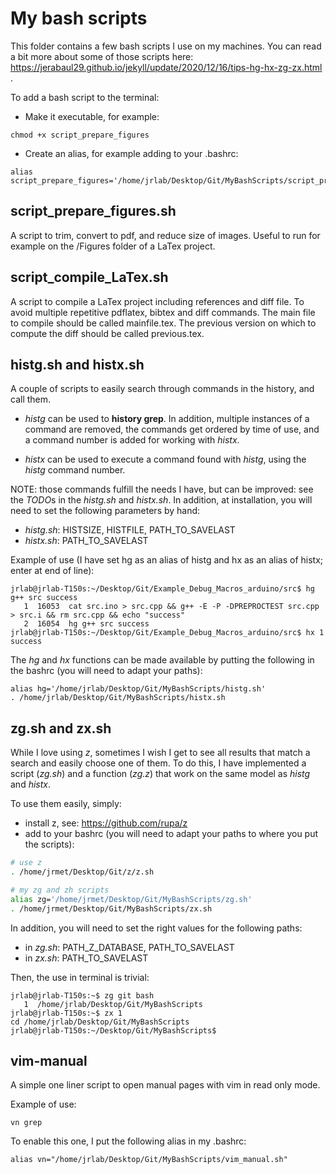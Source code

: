 # My bash scripts

This folder contains a few bash scripts I use on my machines. You can read a bit more about some of those scripts here: https://jerabaul29.github.io/jekyll/update/2020/12/16/tips-hg-hx-zg-zx.html .

To add a bash script to the terminal:

- Make it executable, for example:
```
chmod +x script_prepare_figures
``` 

- Create an alias, for example adding to your .bashrc:
```
alias script_prepare_figures='/home/jrlab/Desktop/Git/MyBashScripts/script_prepare_figures.sh'
```

## script_prepare_figures.sh

A script to trim, convert to pdf, and reduce size of images. Useful to run for example on the /Figures folder of a LaTex project. 

## script_compile_LaTex.sh

A script to compile a LaTex project including references and diff file. To avoid multiple repetitive pdflatex, bibtex and diff commands. The main file to compile should be called mainfile.tex. The previous version on which to compute the diff should be called previous.tex.

## histg.sh and histx.sh

A couple of scripts to easily search through commands in the history, and call them.

- *histg* can be used to **history grep**. In addition, multiple instances of a command are removed, the commands get ordered by time of use, and a command number is added for working with *histx*.

- *histx* can be used to execute a command found with *histg*, using the *histg* command number.

NOTE: those commands fulfill the needs I have, but can be improved: see the *TODO*s in the *histg.sh* and *histx.sh*. In addition, at installation, you will need to set the following parameters by hand:

- *histg.sh*: HISTSIZE, HISTFILE, PATH_TO_SAVELAST
- *histx.sh*: PATH_TO_SAVELAST

Example of use (I have set hg as an alias of histg and hx as an alias of histx; enter at end of line):

```
jrlab@jrlab-T150s:~/Desktop/Git/Example_Debug_Macros_arduino/src$ hg g++ src success
   1  16053  cat src.ino > src.cpp && g++ -E -P -DPREPROCTEST src.cpp > src.i && rm src.cpp && echo "success"
   2  16054  hg g++ src success
jrlab@jrlab-T150s:~/Desktop/Git/Example_Debug_Macros_arduino/src$ hx 1
success
```

The *hg* and *hx* functions can be made available by putting the following in the bashrc (you will need to adapt your paths):

 ```
alias hg='/home/jrlab/Desktop/Git/MyBashScripts/histg.sh'
. /home/jrlab/Desktop/Git/MyBashScripts/histx.sh
 ```

## zg.sh and zx.sh

While I love using *z*, sometimes I wish I get to see all results that match a search and easily choose one of them. To do this, I have implemented a script (*zg.sh*) and a function (*zg.z*) that work on the same model as *histg* and *histx*.

To use them easily, simply:

- install z, see: https://github.com/rupa/z
- add to your bashrc (you will need to adapt your paths to where you put the scripts):

```bash
# use z
. /home/jrmet/Desktop/Git/z/z.sh

# my zg and zh scripts
alias zg='/home/jrmet/Desktop/Git/MyBashScripts/zg.sh'
. /home/jrmet/Desktop/Git/MyBashScripts/zx.sh
``` 

In addition, you will need to set the right values for the following paths:

- in *zg.sh*: PATH_Z_DATABASE, PATH_TO_SAVELAST
- in *zx.sh*: PATH_TO_SAVELAST

Then, the use in terminal is trivial:

```
jrlab@jrlab-T150s:~$ zg git bash
   1  /home/jrlab/Desktop/Git/MyBashScripts
jrlab@jrlab-T150s:~$ zx 1
cd /home/jrlab/Desktop/Git/MyBashScripts
jrlab@jrlab-T150s:~/Desktop/Git/MyBashScripts$ 
```

## vim-manual

A simple one liner script to open manual pages with vim in read only mode.

Example of use:

```
vn grep
```

To enable this one, I put the following alias in my .bashrc:

```
alias vn="/home/jrlab/Desktop/Git/MyBashScripts/vim_manual.sh"
```
